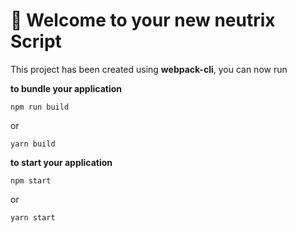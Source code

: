 # 🚀 Welcome to your new neutrix Script

This project has been created using **webpack-cli**, you can now run

**to bundle your application**

```
npm run build
```

or

```
yarn build
```

**to start your application**

```
npm start
```

or

```
yarn start
```
